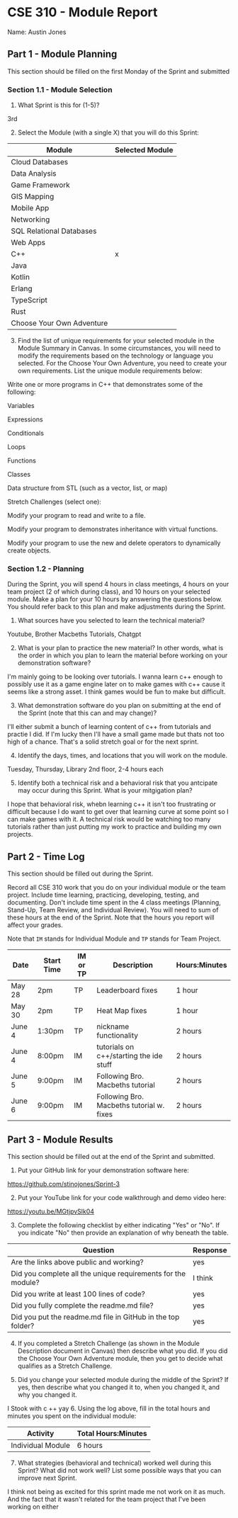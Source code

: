 # CSE 310 - Module Report

Name: Austin Jones

## Part 1 - Module Planning

This section should be filled on the first Monday of the Sprint and submitted

### Section 1.1 - Module Selection

1. What Sprint is this for (1-5)?

3rd

2. Select the Module (with a single X) that you will do this Sprint:

|Module                   |Selected Module|
|-------------------------|---------------|
|Cloud Databases          |               |
|Data Analysis            |               |
|Game Framework           |               |
|GIS Mapping              |               |
|Mobile App               |               |
|Networking               |               |
|SQL Relational Databases |               |
|Web Apps                 |               |
|C++                      |       x       |
|Java                     |               |
|Kotlin                   |               |
|Erlang                   |               |
|TypeScript               |               |
|Rust                     |               |
|Choose Your Own Adventure|               |

3. Find the list of unique requirements for your selected module in the Module Summary in Canvas.  In some circumstances, you will need to modify the requirements based on the technology or language you selected.  For the Choose Your Own Adventure, you need to create your own requirements.  List the unique module requirements below:

Write one or more programs in C++ that demonstrates some of the following:

Variables

Expressions

Conditionals

Loops

Functions

Classes

Data structure from STL (such as a vector, list, or map)

Stretch Challenges (select one):

Modify your program to read and write to a file.

Modify your program to demonstrates inheritance with virtual functions.

Modify your program to use the new and delete operators to dynamically create objects.

### Section 1.2 - Planning

During the Sprint, you will spend 4 hours in class meetings, 4 hours on your team project (2 of which during class), and 10 hours on your selected module.  Make a plan for your 10 hours by answering the questions below.  You should refer back to this plan and make adjustments during the Sprint.

1. What sources have you selected to learn the technical material?

Youtube, Brother Macbeths Tutorials, Chatgpt

2. What is your plan to practice the new material?  In other words, what is the order in which you plan to learn the material before working on your demonstration software?

I'm mainly going to be looking over tutorials. I wanna learn c++ enough to possibly use it as a game engine later on to make games with c++ cause it seems like a strong asset. I think games would be fun to make but difficult. 

3. What demonstration software do you plan on submitting at the end of the Sprint (note that this can and may change)?

I'll either submit a bunch of learning content of c++ from tutorials and practie I did. If I'm lucky then I'll have a small game made but thats not too high of a chance. That's a solid stretch goal or for the next sprint. 

4. Identify the days, times, and locations that you will work on the module.

Tuesday, Thursday, Library 2nd floor, 2-4 hours each

5. Identify both a technical risk and a behavioral risk that you antcipate may occur during this Sprint.  What is your mitgigation plan?

I hope that behavioral risk, whebn learning c++ it isn't too frustrating or difficult because I do want to get over that learning curve at some point so I can make games with it. A technical risk would be watching too many tutorials rather than just putting my work to practice and building my own projects.

## Part 2 - Time Log

This section should be filled out during the Sprint. 

Record all CSE 310 work that you do on your individual module or the team project.  Include time learning, practicing, developing, testing, and documenting.  Don't include time spent in the 4 class meetings (Planning, Stand-Up, Team Review, and Individual Review).  You will need to sum of these hours at the end of the Sprint. Note that the hours you report will affect your grades.

Note that `IM` stands for Individual Module and `TP` stands for Team Project.  

|Date      |Start Time|IM or TP|Description                                 |Hours:Minutes|
|----------|----------|--------|--------------------------------------------|-------------|
|  May 28  |    2pm   |   TP   |  Leaderboard fixes                         |   1 hour    |
|  May 30  |    2pm   |   TP   |  Heat Map fixes                            |   1 hour    |
|  June 4  |   1:30pm |   TP   |  nickname functionality                    |   2 hours   |
|  June 4  |   8:00pm |   IM   |  tutorials on c++/starting the ide stuff   |   2 hours   |
|  June 5  |   9:00pm |   IM   |  Following Bro. Macbeths tutorial          |   2 hours   |
|  June 6  |   9:00pm |   IM   |  Following Bro. Macbeths tutorial w. fixes |   2 hours   |




## Part 3 - Module Results

This section should be filled out at the end of the Sprint and submitted.

1. Put your GitHub link for your demonstration software here:

https://github.com/stinojones/Sprint-3

2. Put your YouTube link for your code walkthrough and demo video here:

https://youtu.be/MGtjpvSlk04

3. Complete the following checklist by either indicating "Yes" or "No". If you indicate "No" then provide an explanation of why beneath the table.

|Question                                                    |Response|
|------------------------------------------------------------|--------|
|Are the links above public and working?                     |  yes   |
|Did you complete all the unique requirements for the module?| I think|
|Did you write at least 100 lines of code?                   |  yes   |
|Did you fully complete the readme.md file?                  |  yes   |
|Did you put the readme.md file in GitHub in the top folder? |  yes   |

4. If you completed a Stretch Challenge (as shown in the Module Description document in Canvas) then describe what you did.  If you did the Choose Your Own Adventure module, then you get to decide what qualifies as a Stretch Challenge.

5. Did you change your selected module during the middle of the Sprint?  If yes, then describe what you changed it to, when you changed it, and why you changed it.

I Stook with c ++ yay
6. Using the log above, fill in the total hours and minutes you spent on the individual module:

|Activity         |Total Hours:Minutes|
|-----------------|-------------------|
|Individual Module|       6 hours     |

7. What strategies (behavioral and technical) worked well during this Sprint?  What did not work well?  List some possible ways that you can improve next Sprint.

I think not being as excited for this sprint made me not work on it as much. And the fact that it wasn't related for the team project that I've been working on either

